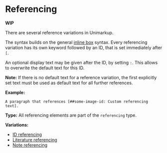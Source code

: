 # Referencing

**WIP**

There are several reference variations in Unimarkup.

The syntax builds on the general [inline box](/markup/inlines/boxes/README) syntax.
Every referencing variation has its own keyword followed by an ID, that is set immediately after `[`.

An optional display text may be given after the ID, by setting `:`.
This allows to overwrite the default text for this ID.

**Note:** If there is no default text for a reference variation, the first explicitly set text must be used as default text for all further references.

**Example:**

```
A paragraph that references [##some-image-id: Custom referencing text].
```

**Type:** All referencing elements are part of the `referencing` type.

**Variations:**

- [ID referencing](/markup/inlines/boxes/referencing/id-reference)
- [Literature referencing](/markup/inlines/boxes/referencing/literature-reference)
- [Note referencing](/markup/inlines/boxes/referencing/note-reference)
